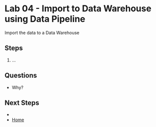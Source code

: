 # Lab 04 - Import to Data Warehouse using Data Pipeline
Import the data to a Data Warehouse


## Steps

1.  ...



## Questions
- Why?


## Next Steps
- 
- [Home](README.md)